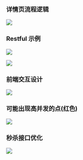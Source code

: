 ### 详情页流程逻辑
![](https://i.loli.net/2019/10/24/Q2uTtFRaLGvC9bn.png)

### Restful 示例
![](https://i.loli.net/2019/10/24/SjpZbfyD8mzFPQA.png)

![](https://i.loli.net/2019/10/24/iGeayd9K24sqVjt.png)

### 前端交互设计
![](https://i.loli.net/2019/10/30/oYqiF78vtOfGC4e.png)

### 可能出现高并发的点(红色)
![](https://i.loli.net/2019/10/30/FH1MGLiBlI2EKhR.png)

### 秒杀接口优化
![](https://i.loli.net/2019/10/30/zox9MZHqgcUneJC.png)
